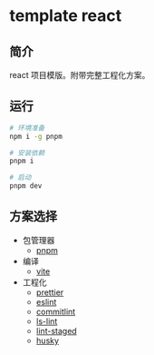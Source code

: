 # template react

## 简介

react 项目模版。附带完整工程化方案。

## 运行

```bash
# 环境准备
npm i -g pnpm

# 安装依赖
pnpm i

# 启动
pnpm dev
```

## 方案选择

- 包管理器
  - [pnpm](https://github.com/pnpm/pnpm)
- 编译
  - [vite](https://github.com/vitejs/vite)
- 工程化
  - [prettier](https://github.com/prettier/prettier)
  - [eslint](https://github.com/eslint/eslint)
  - [commitlint](https://github.com/conventional-changelog/commitlint)
  - [ls-lint](https://github.com/loeffel-io/ls-lint)
  - [lint-staged](https://github.com/okonet/lint-staged)
  - [husky](https://github.com/typicode/husky)
